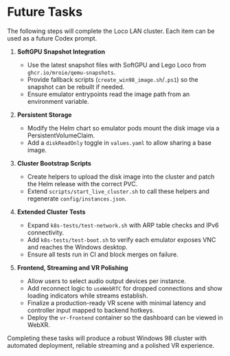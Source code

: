 # Future Tasks

The following steps will complete the Loco LAN cluster. Each item can be used as
a future Codex prompt.

1. **SoftGPU Snapshot Integration**
   - Use the latest snapshot files with SoftGPU and Lego Loco from `ghcr.io/mroie/qemu-snapshots`.
   - Provide fallback scripts (`create_win98_image.sh`/`.ps1`) so the snapshot can be rebuilt if needed.
   - Ensure emulator entrypoints read the image path from an environment variable.

2. **Persistent Storage**
   - Modify the Helm chart so emulator pods mount the disk image via a PersistentVolumeClaim.
   - Add a `diskReadOnly` toggle in `values.yaml` to allow sharing a base image.

3. **Cluster Bootstrap Scripts**
   - Create helpers to upload the disk image into the cluster and patch the Helm release with the correct PVC.
   - Extend `scripts/start_live_cluster.sh` to call these helpers and regenerate `config/instances.json`.

4. **Extended Cluster Tests**
   - Expand `k8s-tests/test-network.sh` with ARP table checks and IPv6 connectivity.
   - Add `k8s-tests/test-boot.sh` to verify each emulator exposes VNC and reaches the Windows desktop.
   - Ensure all tests run in CI and block merges on failure.

5. **Frontend, Streaming and VR Polishing**
   - Allow users to select audio output devices per instance.
   - Add reconnect logic to `useWebRTC` for dropped connections and show loading indicators while streams establish.
   - Finalize a production-ready VR scene with minimal latency and controller input mapped to backend hotkeys.
   - Deploy the `vr-frontend` container so the dashboard can be viewed in WebXR.

Completing these tasks will produce a robust Windows 98 cluster with automated deployment, reliable streaming and a polished VR experience.


